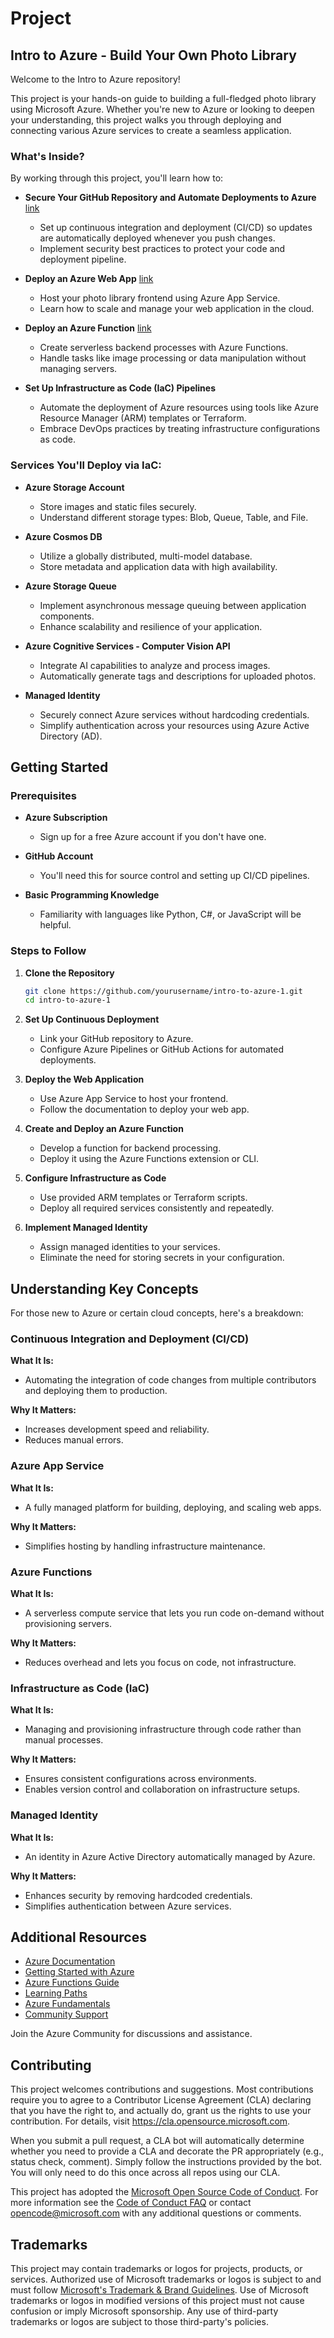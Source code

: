 # Project

## Intro to Azure - Build Your Own Photo Library

Welcome to the Intro to Azure repository!

This project is your hands-on guide to building a full-fledged photo library using Microsoft Azure. Whether you're new to Azure or looking to deepen your understanding, this project walks you through deploying and connecting various Azure services to create a seamless application.

### What's Inside?
By working through this project, you'll learn how to:

- **Secure Your GitHub Repository and Automate Deployments to Azure**  [link](./SecureTheRepo.md)
  - Set up continuous integration and deployment (CI/CD) so updates are automatically deployed whenever you push changes.
  - Implement security best practices to protect your code and deployment pipeline.

- **Deploy an Azure Web App** [link](./DeployWebApp.md)
  - Host your photo library frontend using Azure App Service.
  - Learn how to scale and manage your web application in the cloud.

- **Deploy an Azure Function** [link](./functions.md)
  - Create serverless backend processes with Azure Functions.
  - Handle tasks like image processing or data manipulation without managing servers.

- **Set Up Infrastructure as Code (IaC) Pipelines**
  - Automate the deployment of Azure resources using tools like Azure Resource Manager (ARM) templates or Terraform.
  - Embrace DevOps practices by treating infrastructure configurations as code.


### Services You'll Deploy via IaC:

- **Azure Storage Account**
  - Store images and static files securely.
  - Understand different storage types: Blob, Queue, Table, and File.

- **Azure Cosmos DB**
  - Utilize a globally distributed, multi-model database.
  - Store metadata and application data with high availability.

- **Azure Storage Queue**
  - Implement asynchronous message queuing between application components.
  - Enhance scalability and resilience of your application.

- **Azure Cognitive Services - Computer Vision API**
  - Integrate AI capabilities to analyze and process images.
  - Automatically generate tags and descriptions for uploaded photos.

- **Managed Identity**
  - Securely connect Azure services without hardcoding credentials.
  - Simplify authentication across your resources using Azure Active Directory (AD).

## Getting Started

### Prerequisites

- **Azure Subscription**
  - Sign up for a free Azure account if you don't have one.

- **GitHub Account**
  - You'll need this for source control and setting up CI/CD pipelines.

- **Basic Programming Knowledge**
  - Familiarity with languages like Python, C#, or JavaScript will be helpful.

### Steps to Follow

1. **Clone the Repository**

    ```bash
    git clone https://github.com/yourusername/intro-to-azure-1.git
    cd intro-to-azure-1
    ```

2. **Set Up Continuous Deployment**
    - Link your GitHub repository to Azure.
    - Configure Azure Pipelines or GitHub Actions for automated deployments.

3. **Deploy the Web Application**
    - Use Azure App Service to host your frontend.
    - Follow the documentation to deploy your web app.

4. **Create and Deploy an Azure Function**
    - Develop a function for backend processing.
    - Deploy it using the Azure Functions extension or CLI.

5. **Configure Infrastructure as Code**
    - Use provided ARM templates or Terraform scripts.
    - Deploy all required services consistently and repeatedly.

6. **Implement Managed Identity**
    - Assign managed identities to your services.
    - Eliminate the need for storing secrets in your configuration.

## Understanding Key Concepts

For those new to Azure or certain cloud concepts, here's a breakdown:

### Continuous Integration and Deployment (CI/CD)

**What It Is:**
- Automating the integration of code changes from multiple contributors and deploying them to production.

**Why It Matters:**
- Increases development speed and reliability.
- Reduces manual errors.

### Azure App Service

**What It Is:**
- A fully managed platform for building, deploying, and scaling web apps.

**Why It Matters:**
- Simplifies hosting by handling infrastructure maintenance.

### Azure Functions

**What It Is:**
- A serverless compute service that lets you run code on-demand without provisioning servers.

**Why It Matters:**
- Reduces overhead and lets you focus on code, not infrastructure.

### Infrastructure as Code (IaC)

**What It Is:**
- Managing and provisioning infrastructure through code rather than manual processes.

**Why It Matters:**
- Ensures consistent configurations across environments.
- Enables version control and collaboration on infrastructure setups.

### Managed Identity

**What It Is:**
- An identity in Azure Active Directory automatically managed by Azure.

**Why It Matters:**
- Enhances security by removing hardcoded credentials.
- Simplifies authentication between Azure services.

## Additional Resources

- [Azure Documentation](https://docs.microsoft.com/en-us/azure/)
- [Getting Started with Azure](https://azure.microsoft.com/en-us/get-started/)
- [Azure Functions Guide](https://docs.microsoft.com/en-us/azure/azure-functions/)
- [Learning Paths](https://docs.microsoft.com/en-us/learn/paths/)
- [Azure Fundamentals](https://docs.microsoft.com/en-us/learn/paths/azure-fundamentals/)
- [Community Support](https://learn.microsoft.com/en-us/azure/azure-portal/supportability/how-to-create-azure-support-request/)


Join the Azure Community for discussions and assistance.


## Contributing

This project welcomes contributions and suggestions.  Most contributions require you to agree to a
Contributor License Agreement (CLA) declaring that you have the right to, and actually do, grant us
the rights to use your contribution. For details, visit https://cla.opensource.microsoft.com.

When you submit a pull request, a CLA bot will automatically determine whether you need to provide
a CLA and decorate the PR appropriately (e.g., status check, comment). Simply follow the instructions
provided by the bot. You will only need to do this once across all repos using our CLA.

This project has adopted the [Microsoft Open Source Code of Conduct](https://opensource.microsoft.com/codeofconduct/).
For more information see the [Code of Conduct FAQ](https://opensource.microsoft.com/codeofconduct/faq/) or
contact [opencode@microsoft.com](mailto:opencode@microsoft.com) with any additional questions or comments.

## Trademarks

This project may contain trademarks or logos for projects, products, or services. Authorized use of Microsoft 
trademarks or logos is subject to and must follow 
[Microsoft's Trademark & Brand Guidelines](https://www.microsoft.com/en-us/legal/intellectualproperty/trademarks/usage/general).
Use of Microsoft trademarks or logos in modified versions of this project must not cause confusion or imply Microsoft sponsorship.
Any use of third-party trademarks or logos are subject to those third-party's policies.
